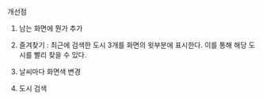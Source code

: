 개선점

1. 남는 화면에 뭔가 추가

2. 즐겨찾기
  : 최근에 검색한 도시 3개를 화면의 윗부분에 표시한다. 이를 통해 해당 도시를 빨리 찾을 수 있다.

3. 날씨마다 화면색 변경

4. 도시 검색